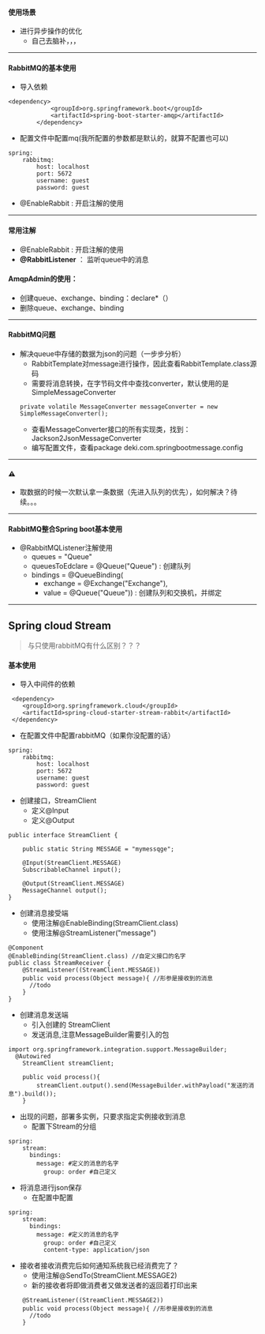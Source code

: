 #### 使用场景
- 进行异步操作的优化
    - 自己去脑补，，，
---
#### RabbitMQ的基本使用
- 导入依赖
```
<dependency>
            <groupId>org.springframework.boot</groupId>
            <artifactId>spring-boot-starter-amqp</artifactId>
        </dependency>
```
- 配置文件中配置mq(我所配置的参数都是默认的，就算不配置也可以)
```
spring: 
    rabbitmq:
        host: localhost
        port: 5672
        username: guest
        password: guest

```
- @EnableRabbit : 开启注解的使用
---
#### 常用注解
- @EnableRabbit : 开启注解的使用
- **@RabbitListener** ： 监听queue中的消息
#### AmqpAdmin的使用：
- 创建queue、exchange、binding：declare*（）
- 删除queue、exchange、binding

---
#### RabbitMQ问题
- 解决queue中存储的数据为json的问题（一步步分析）
    - RabbitTemplate对message进行操作，因此查看RabbitTemplate.class源码
    - 需要将消息转换，在字节码文件中查找converter，默认使用的是SimpleMessageConverter
    ```
    private volatile MessageConverter messageConverter = new SimpleMessageConverter();
    ```
    - 查看MessageConverter接口的所有实现类，找到：Jackson2JsonMessageConverter
    - 编写配置文件，查看package deki.com.springbootmessage.config
---
#### ⚠
- 取数据的时候一次默认拿一条数据（先进入队列的优先），如何解决？待续。。。
---
#### RabbitMQ整合Spring boot基本使用

- @RabbitMQListener注解使用
    - queues = "Queue"
    - queuesToEdclare = @Queue("Queue") : 创建队列
    - bindings = @QueueBinding(
        - exchange = @Exchange("Exchange"),
        - value = @Queue("Queue")) : 创建队列和交换机，并绑定
---
## Spring cloud Stream
> 与只使用rabbitMQ有什么区别？？？
#### 基本使用
- 导入中间件的依赖

```
 <dependency>
    <groupId>org.springframework.cloud</groupId>
    <artifactId>spring-cloud-starter-stream-rabbit</artifactId>
 </dependency>
```
- 在配置文件中配置rabbitMQ（如果你没配置的话）
```
spring: 
    rabbitmq:
        host: localhost
        port: 5672
        username: guest
        password: guest

```
- 创建接口，StreamClient
    - 定义@Input
    - 定义@Output

```
public interface StreamClient {

    public static String MESSAGE = "mymessqge";

    @Input(StreamClient.MESSAGE)
    SubscribableChannel input();
    
    @Output(StreamClient.MESSAGE)
    MessageChannel output();
}
```

- 创建消息接受端
    - 使用注解@EnableBinding(StreamClient.class)
    - 使用注解@StreamListener("message")

```
@Component
@EnableBinding(StreamClient.class) //自定义接口的名字
public class StreamReceiver {
    @StreamListener((StreamClient.MESSAGE))
    public void process(Object message){ //形参是接收到的消息
      //todo  
    }
}
```
- 创建消息发送端
    - 引入创建的 StreamClient
    - 发送消息,注意MessageBuilder需要引入的包

```
import org.springframework.integration.support.MessageBuilder;
  @Autowired
    StreamClient streamClient;
    
    public void process(){
        streamClient.output().send(MessageBuilder.withPayload("发送的消息").build());
    }
```
- 出现的问题，部署多实例，只要求指定实例接收到消息
    - 配置下Stream的分组

```
spring:
    stream:
      bindings:
        message: #定义的消息的名字
          group: order #自己定义
```
- 将消息进行json保存
    - 在配置中配置 

```
spring:
    stream:
      bindings:
        message: #定义的消息的名字
          group: order #自己定义
          content-type: application/json
```
- 接收者接收消费完后如何通知系统我已经消费完了？
    - 使用注解@SendTo(StreamClient.MESSAGE2)
    - 新的接收者将即做消费者又做发送者的返回着打印出来

```
    @StreamListener((StreamClient.MESSAGE2))
    public void process(Object message){ //形参是接收到的消息
      //todo  
    }
```

